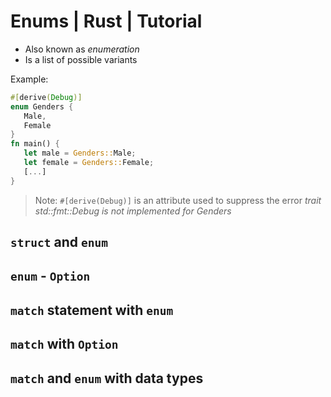 # Enums | Rust | Tutorial
- Also known as *enumeration*
- Is a list of possible variants

Example: 
```rust
#[derive(Debug)]
enum Genders {
   Male,
   Female
}
fn main() {
   let male = Genders::Male;
   let female = Genders::Female;
   [...]
}
```

> Note: `#[derive(Debug)]` is an attribute used to suppress the error *trait std::fmt::Debug is not implemented for Genders*

## `struct` and `enum`

## `enum` - `Option`

## `match` statement with `enum`

## `match` with `Option`

## `match` and `enum` with data types

